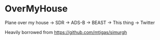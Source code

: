 # OverMyHouse

Plane over my house -> SDR -> ADS-B -> BEAST -> This thing -> Twitter

Heavily borrowed from https://github.com/mtigas/simurgh
